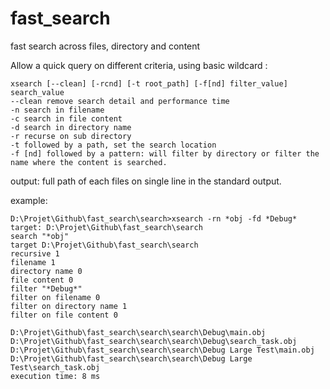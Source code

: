 fast_search
===========

fast search across files, directory and content

Allow a quick query on different criteria, using basic wildcard :

	xsearch [--clean] [-rcnd] [-t root_path] [-f[nd] filter_value] search_value
	--clean remove search detail and performance time
	-n search in filename
	-c search in file content
	-d search in directory name
	-r recurse on sub directory
	-t followed by a path, set the search location
	-f [nd] followed by a pattern: will filter by directory or filter the name where the content is searched.

output: full path of each files on single line in the standard output.

example:

	D:\Projet\Github\fast_search\search>xsearch -rn *obj -fd *Debug*
	target: D:\Projet\Github\fast_search\search
	search "*obj"
	target D:\Projet\Github\fast_search\search
	recursive 1
	filename 1
	directory name 0
	file content 0
	filter "*Debug*"
	filter on filename 0
	filter on directory name 1
	filter on file content 0

	D:\Projet\Github\fast_search\search\search\Debug\main.obj
	D:\Projet\Github\fast_search\search\search\Debug\search_task.obj
	D:\Projet\Github\fast_search\search\search\Debug Large Test\main.obj
	D:\Projet\Github\fast_search\search\search\Debug Large Test\search_task.obj
	execution time: 8 ms
